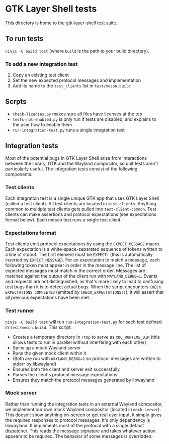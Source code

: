 # GTK Layer Shell tests
This directory is home to the gtk-layer-shell test suite.

## To run tests
`ninja -C build test` (where `build` is the path to your build directory).

### To add a new integration test
1. Copy an existing test client
2. Set the new expected protocol messages and implementation
3. Add its name to the `test_clients` list in `test/meson.build`

## Scrpts
- `check-licenses.py` makes sure all files have licenses at the top
- `tests-not-enabled.py` is only run if tests are disabled, and explains to the user how to enable them
- `run-integration-test.py` runs a single integration test

## Integration tests
Most of the potential bugs in GTK Layer Shell arise from interactions between the library, GTK and the Wayland compositor, so unit tests aren't particularly useful. The integration tests consist of the following components:

### Test clients
Each integration test is a single unique GTK app that uses GTK Layer Shell (called a test client). All test clients are located in `test-clients`. Anything common to multiple test clients gets pulled into `test-client-common`. Test clients can make assertions and protocol expectations (see expectations format below). Each meson test runs a single test client.

### Expectations format
Test clients emit protocol expectations by using the `EXPECT_MESSAGE` macro. Each expectation is a white-space-separated sequence of tokens written to a line of stdout. The first element must be `EXPECT:` (this is automatically inserted by `EXPECT_MESSAGE`). For an expectation to match a message, each following token must appear in order in the message line. The list of expected messages must match in the correct order. Messages are matched against the output of the client run with `WAYLAND_DEBUG=1`. Events and requests are not distinguished, as that's more likely to lead to confusing test bugs than it is to detect actual bugs. When the script encounters `CHECK EXPECTATIONS COMPLETED` (emitted by `CHECK_EXPECTATIONS()`), it will assert that all previous expectations have been met.

### Test runner
`ninja -C build test` will run `run-integration-test.py` for each test defined in `test/meson.build`. This script:
- Creates a temporary directory in `/tmp` to serve as `XDG_RUNTIME_DIR` (this allows tests to run in parallel without interfering with each other)
- Spins up a mock Wayland server
- Runs the given mock client within it
- (Both are run with `WAYLAND_DEBUG=1` so protocol messages are written to stderr by libwayland)
- Ensures both the client and server exit successfully
- Parses the client's protocol message expectations
- Ensures they match the protocol messages generated by libwayland

### Mock server
Rather than running the integration tests in an external Wayland compositor, we implement our own mock Wayland compositor (located in `mock-server`). This doesn't show anything on-screen or get real user input, it simply gives the required responses to protocol messages. It's only dependency is libwayland. It implements most of the protocol with a single default dispatcher. This reads the message signature and takes whatever action appears to be required. The behavior of some messages is overridden.
